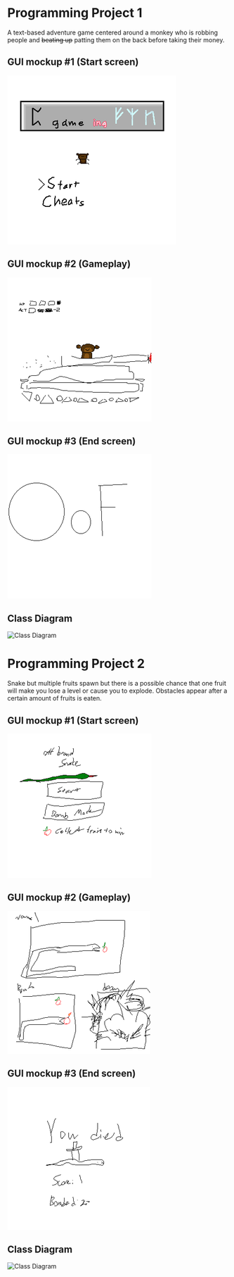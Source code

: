 # Programming Project 1
A text-based adventure game centered around a monkey who is robbing people and ~~beating up~~ patting them on the back before taking their money.

## GUI mockup #1 (Start screen)
![Start Screen](https://github.com/ikenim/programproject/blob/main/images/mockup1.png?raw=true)
## GUI mockup #2 (Gameplay)
![Gameplay](https://github.com/ikenim/programproject/blob/main/images/gameplay1.png?raw=true)
## GUI mockup #3 (End screen)
![End screen](https://github.com/ikenim/programproject/blob/main/images/endscreen1.png?raw=true)
## Class Diagram
![Class Diagram]()
# Programming Project 2
Snake but multiple fruits spawn but there is a possible chance that one fruit will make you lose a level or cause you to explode. Obstacles appear after a certain amount of fruits is eaten.

## GUI mockup #1 (Start screen)
![Start screen](https://github.com/ikenim/programproject/blob/main/images/snake1.png?raw=true)
## GUI mockup #2 (Gameplay)
![Gameplay](https://github.com/ikenim/programproject/blob/main/images/gameplay2.png?raw=true)
## GUI mockup #3 (End screen)
![End screen](https://github.com/ikenim/programproject/blob/main/images/endscreen2.png?raw=true)
## Class Diagram
![Class Diagram]()
